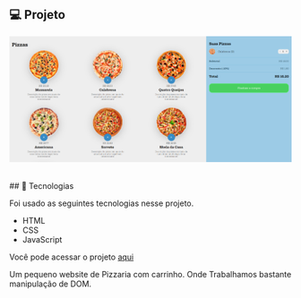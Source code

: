 ## 💻 Projeto

<p align="center">
   <img src="https://raw.githubusercontent.com/jandemasmo/projeto_pizzaria/main/images/print.png" />
</p>

<br>
## 🚀 Tecnologias

Foi usado as seguintes tecnologias nesse projeto.

- HTML
- CSS
- JavaScript

Você pode acessar o projeto [aqui](https://projeto-pizzaria.netlify.app/)

Um pequeno website de Pizzaria com carrinho. Onde Trabalhamos bastante manipulação de DOM.

